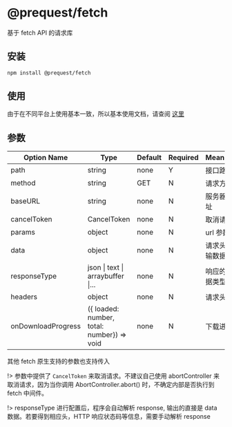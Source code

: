 # @prequest/fetch

基于 fetch API 的请求库

## 安装

```bash
npm install @prequest/fetch
```

## 使用

由于在不同平台上使用基本一致，所以基本使用文档，请查阅 [这里](/usage)

## 参数

| Option Name        | Type                                       | Default | Required | Meaning        | Example                 |
| ------------------ | ------------------------------------------ | ------- | -------- | -------------- | ----------------------- |
| path               | string                                     | none    | Y        | 接口路径       | /api                    |
| method             | string                                     | GET     | N        | 请求方式       | post                    |
| baseURL            | string                                     | none    | N        | 服务器地址     | 'http://localhost:3000' |
| cancelToken        | CancelToken                                | none    | N        | 取消请求       |                         |
| params             | object                                     | none    | N        | url 参数       | { id: 10}               |
| data               | object                                     | none    | N        | 请求头传输数据 | { id: 10}               |
| responseType       | json \| text \| arraybuffer \|...          | none    | N        | 响应的数据类型 | json                    |
| headers            | object                                     | none    | N        | 请求头         | { token: 'aaaaa'}       |
| onDownloadProgress | ({ loaded: number, total: number}) => void | none    | N        | 下载进度       |                         |

其他 fetch 原生支持的参数也支持传入

!> 参数中提供了 `CancelToken` 来取消请求。不建议自己使用 abortController 来取消请求，因为当你调用 AbortController.abort() 时，不确定内部是否执行到 fetch 中间件。

!> responseType 进行配置后，程序会自动解析 response, 输出的直接是 data 数据。若要得到相应头，HTTP 响应状态码等信息，需要手动解析 response
